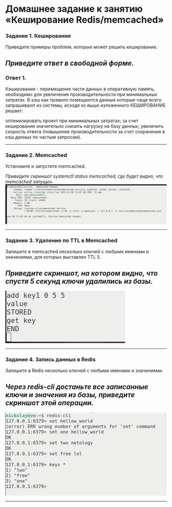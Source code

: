 # Домашнее задание к занятию «Кеширование Redis/memcached»

### Задание 1. Кеширование 

Приведите примеры проблем, которые может решить кеширование. 

*Приведите ответ в свободной форме.*
---
### Ответ 1.
Кэширование - перемещение части данных в оперативную память, необходимо для увеличения производительности при минимальных затратах. В кэш как правило помещаются данные которые чаще всего запрашивают из системы, исходя из выше изложенного КЕШИРОВАНИЕ решает:

оптимизировать проект при минимальных затратах;
за счет кеширования значительно снизить нагрузку на базу данных;
увеличить скорость ответа (повышение производительности за счет сохранения в кэш данных по частым запросам).

---

### Задание 2. Memcached

Установите и запустите memcached.

*Приведите скриншот systemctl status memcached, где будет видно, что memcached запущен.*
![image](https://github.com/mescal1ne1986/home_work/blob/main/Системы%20хранения%20и%20передачи%20данных/Снимок%20экрана%202023-11-05%20110830.png)

---
### Задание 3. Удаление по TTL в Memcached

Запишите в memcached несколько ключей с любыми именами и значениями, для которых выставлен TTL 5. 

*Приведите скриншот, на котором видно, что спустя 5 секунд ключи удалились из базы.*
---

![image](https://github.com/mescal1ne1986/home_work/blob/main/Системы%20хранения%20и%20передачи%20данных/Снимок%20экрана%202023-11-05%20114458.png)

---
### Задание 4. Запись данных в Redis

Запишите в Redis несколько ключей с любыми именами и значениями. 

*Через redis-cli достаньте все записанные ключи и значения из базы, приведите скриншот этой операции.*
---
![image](https://github.com/mescal1ne1986/home_work/blob/main/Системы%20хранения%20и%20передачи%20данных/Снимок%20экрана%202023-11-05%20121705.png)

---
